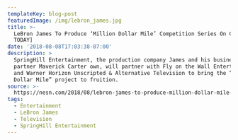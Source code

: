 ```yaml
---
templateKey: blog-post
featuredImage: /img/lebron_james.jpg
title: >-
  LeBron James To Produce ‘Million Dollar Mile’ Competition Series On CBS [USA
  TODAY]
date: '2018-08-08T17:03:38-07:00'
description: >
  SpringHill Entertainment, the production company James and his business
  partner Maverick Carter own, will partner with Fly on the Wall Entertainment
  and Warner Horizon Unscripted & Alternative Television to bring the “Million
  Dollar Mile” project to fruition.
source: >-
  https://nesn.com/2018/08/lebron-james-to-produce-million-dollar-mile-competition-series-on-cbs/
tags:
  - Entertainment
  - LeBron James
  - Television
  - SpringHill Entertainment
---
```


